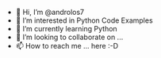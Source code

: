 - 👋 Hi, I’m @androlos7
- 👀 I’m interested in Python Code Examples
- 🌱 I’m currently learning Python
- 💞️ I’m looking to collaborate on ...
- 📫 How to reach me ... here :-D

<!---
androlos7/androlos7 is a ✨ special ✨ repository because its `README.md` (this file) appears on your GitHub profile.
You can click the Preview link to take a look at your changes.
--->
